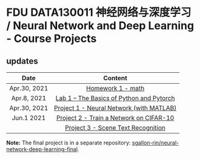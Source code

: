 # FDU DATA130011 神经网络与深度学习 / Neural Network and Deep Learning - Course Projects

## updates
| Date | Content |
| :---: | :---: |
|Apr.30, 2021 | [Homework 1 - math](./hw1) |
|Apr.8, 2021 | [Lab 1 – The Basics of Python and Pytorch](./lab1/lab1.ipynb) |
|Apr.30, 2021 | [Project 1 - Neural Network (with MATLAB)](./project1) |
|Jun.1 2021 | [Project 2 - Train a Network on CIFAR-10](./project2) |
|  | [Project 3 - Scene  Text Recognition](./project3)|

__Note:__ The final project is in a separate repository: [sgallon-rin/neural-network-deep-learning-final](https://github.com/sgallon-rin/neural-network-deep-learning-final).
